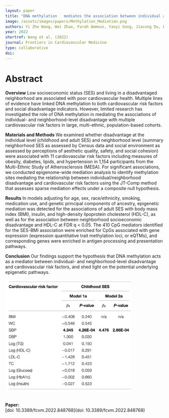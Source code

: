 ```yaml
---
layout: paper
title: "DNA methylation   mediates the association between individual and neighborhood social disadvantage and cardiovascular risk factor"
image: /assets/images/papers/Methylation_Mediation.png
authors: Yi Zhe Wang, Wei Zhao, Farah Ammous, Yanyi Song, Jiacong Du, Lulu Shang, Scott M Ratliff, Kari Moore, Kristen M Kelly, Belinda L Needham, Ana V Diez Roux, Yongmei Liu, Kenneth R Butler, Sharon LR Kardia, Bhramar Mukherjee, Xiang Zhou, Jennifer A Smith
year: 2022
shortref: Wang et al. (2022) 
journal: Frontiers in Cardiovascular Medicine
type: collaborative
doi: 
---
```


# Abstract

**Overview**
Low socioeconomic status (SES) and living in a disadvantaged neighborhood are associated with poor cardiovascular health. Multiple lines of evidence have linked DNA methylation to both cardiovascular risk factors and social disadvantage indicators. However, limited research has investigated the role of DNA methylation in mediating the associations of individual- and neighborhood-level disadvantage with multiple cardiovascular risk factors in large, multi-ethnic, population-based cohorts.

**Materials and Methods**
We examined whether disadvantage at the individual level (childhood and adult SES) and neighborhood level (summary neighborhood SES as assessed by Census data and social environment as assessed by perceptions of aesthetic quality, safety, and social cohesion) were associated with 11 cardiovascular risk factors including measures of obesity, diabetes, lipids, and hypertension in 1,154 participants from the Multi-Ethnic Study of Atherosclerosis (MESA). For significant associations, we conducted epigenome-wide mediation analysis to identify methylation sites mediating the relationship between individual/neighborhood disadvantage and cardiovascular risk factors using the JT-Comp method that assesses sparse mediation effects under a composite null hypothesis.

**Results**
In models adjusting for age, sex, race/ethnicity, smoking, medication use, and genetic principal components of ancestry, epigenetic mediation was detected for the associations of adult SES with body mass index (BMI), insulin, and high-density lipoprotein cholesterol (HDL-C), as well as for the association between neighborhood socioeconomic disadvantage and HDL-C at FDR q < 0.05. The 410 CpG mediators identified for the SES-BMI association were enriched for CpGs associated with gene expression (expression quantitative trait methylation loci, or eQTMs), and corresponding genes were enriched in antigen processing and presentation pathways.

**Conclusion**
Our findings support the hypothesis that DNA methylation acts as a mediator between individual- and neighborhood-level disadvantage and cardiovascular risk factors, and shed light on the potential underlying epigenetic pathways. 
<br />

<div class="middle">
    <img src="/assets/images/papers/Methylation_Mediation.png" alt="photo" width="400"/>
</div>

<br />

**Paper:**
<br />
[doi: 10.3389/fcvm.2022.848768](doi: 10.3389/fcvm.2022.848768)

<br />




